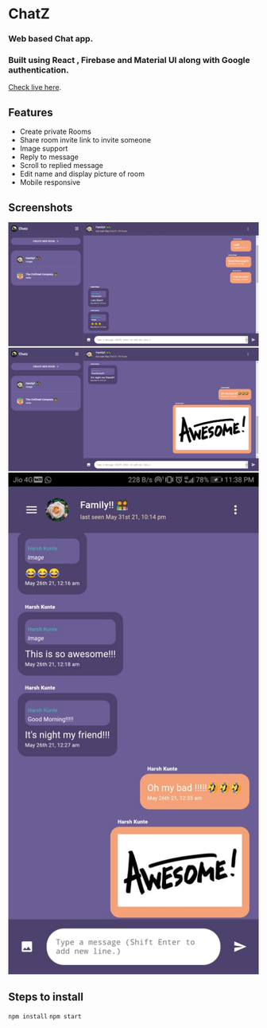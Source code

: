 # ChatZ
### Web based Chat app.
### Built using React , Firebase and Material UI along with Google authentication.
[Check live here](https://mychatz.netlify.app/).

## Features
- Create private Rooms
- Share room invite link to invite someone
- Image support
- Reply to message
- Scroll to replied message
- Edit name and display picture of room
- Mobile responsive

## Screenshots
![Home](https://github.com/HarshKunte/ChatApp/blob/master/readme%20images/image1.png)
![Home](https://github.com/HarshKunte/ChatApp/blob/master/readme%20images/image2.png)
![Mobile View](https://github.com/HarshKunte/ChatApp/blob/master/readme%20images/mobile2.jpeg)

## Steps to install
`npm install`
`npm start`

